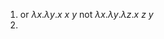 1.  
	or $\lambda x . \lambda y . x \ x \ y$ 
	not $\lambda x . \lambda y . \lambda z . x \ z \ y$ 
2. 